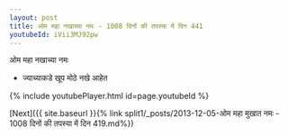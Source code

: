 ```yaml
---
layout: post
title: ओम महा नखाच्या नमः - 1008 दिनों की तपस्या में दिन 441
youtubeId: iVii3MJ92pw
---
```

 
 
 ओम महा नखाच्या नमः  
 
 -  ज्याच्याकडे खूप मोठे नखे आहेत 
 
  
 
  
 
 
 
 
 
 


{% include youtubePlayer.html id=page.youtubeId %}
 
[Next]({{ site.baseurl }}{% link  split1/_posts/2013-12-05-ओम महा मुखात नमः - 1008 दिनों की तपस्या में दिन 419.md%})
 
